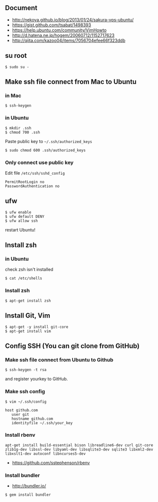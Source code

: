 ## Document
* http://nekoya.github.io/blog/2013/01/24/sakura-vps-ubuntu/
* https://gist.github.com/tsabat/1498393
* https://help.ubuntu.com/community/VimHowto
* http://d.hatena.ne.jp/hogem/20060712/1152717623
* http://qiita.com/kazoo04/items/7056704efee66f323ddb


## su root
```
$ sudo su -
```

## Make ssh file connect from Mac to Ubuntu
### in Mac
```
$ ssh-keygen
```

### in Ubuntu
```
$ mkdir .ssh
$ chmod 700 .ssh
```
Paste public key to `~/.ssh/authorized_keys`
```
$ sudo chmod 600 .ssh/authorized_keys
```

### Only connect use public key
Edit file `/etc/ssh/sshd_config`
```
PermitRootLogin no
PasswordAuthentication no
```

## ufw
```
$ ufw enable
$ ufw default DENY
$ ufw allow ssh
```
restart Ubuntu!


## Install zsh
### in Ubuntu
check zsh isn't installed

```
$ cat /etc/shells
```

### Install zsh
```
$ apt-get install zsh
```

## Install Git, Vim
```
$ apt-get -y install git-core
$ apt-get install vim
```

## Config SSH (You can git clone from GitHub)
### Make ssh file connect from Ubuntu to Github
```
$ ssh-keygen -t rsa
```
and register yourkey to GitHub.

### Make ssh config
```
$ vim ~/.ssh/config

host github.com
   user git
   hostname github.com
   identityfile ~/.ssh/your_key
```

### Install rbenv
```
apt-get install build-essential bison libreadline6-dev curl git-core zlib1g-dev libssl-dev libyaml-dev libsqlite3-dev sqlite3 libxml2-dev libxslt1-dev autoconf libncurses5-dev
```
* https://github.com/sstephenson/rbenv

### Install bundler
* http://bundler.io/
```
$ gem install bundler
```
